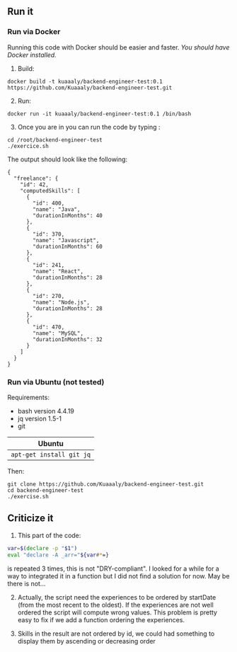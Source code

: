 ## Run it

### Run via Docker
Running this code with Docker should be easier and faster. _You should have Docker installed._
1. Build:
```
docker build -t kuaaaly/backend-engineer-test:0.1 https://github.com/Kuaaaly/backend-engineer-test.git
```
2. Run:
```
docker run -it kuaaaly/backend-engineer-test:0.1 /bin/bash
```
3. Once you are in you can run the code by typing :
```
cd /root/backend-engineer-test
./exercice.sh
```
The output should look like the following:
```
{
  "freelance": {
    "id": 42,
    "computedSkills": [
      {
        "id": 400,
        "name": "Java",
        "durationInMonths": 40
      },
      {
        "id": 370,
        "name": "Javascript",
        "durationInMonths": 60
      },
      {
        "id": 241,
        "name": "React",
        "durationInMonths": 28
      },
      {
        "id": 270,
        "name": "Node.js",
        "durationInMonths": 28
      },
      {
        "id": 470,
        "name": "MySQL",
        "durationInMonths": 32
      }
    ]
  }
}
```

### Run via Ubuntu (not tested)
Requirements:
- bash version 4.4.19
- jq version 1.5-1
- git


| Ubuntu |
|---|
| `apt-get install git jq` |

Then:
```
git clone https://github.com/Kuaaaly/backend-engineer-test.git
cd backend-engineer-test
./exercise.sh
```

## Criticize it

1. This part of the code:
``` bash 
var=$(declare -p "$1")
eval "declare -A _arr="${var#*=}
```
is repeated 3 times, this is not "DRY-compliant". I looked for a while for a way to integrated it in a function but I did not find a solution for now. May be there is not...

2. Actually, the script need the experiences to be ordered by startDate (from the most recent to the oldest). If the experiences are not well ordered the script will compute wrong values. This problem is pretty easy to fix if we add a function  ordering the experiences.

3. Skills in the result are not ordered by id, we could had something to display them by ascending or decreasing order
